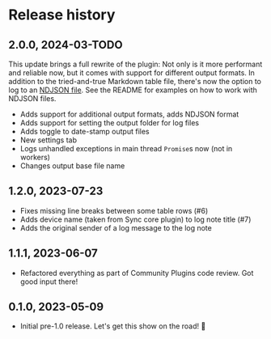 # Release history

## 2.0.0, 2024-03-TODO

This update brings a full rewrite of the plugin: Not only is it more performant
and reliable now, but it comes with support for different output formats.
In addition to the tried-and-true Markdown table file, there's now the option
to log to an [NDJSON file](https://github.com/ndjson/ndjson-spec). See the README
for examples on how to work with NDJSON files.

- Adds support for additional output formats, adds NDJSON format
- Adds support for setting the output folder for log files
- Adds toggle to date-stamp output files
- New settings tab
- Logs unhandled exceptions in main thread `Promise`s now (not in workers)
- Changes output base file name

## 1.2.0, 2023-07-23

- Fixes missing line breaks between some table rows (#6)
- Adds device name (taken from Sync core plugin) to log note title (#7)
- Adds the original sender of a log message to the log note


## 1.1.1, 2023-06-07

- Refactored everything as part of Community Plugins code review. Got good input
  there!


## 0.1.0, 2023-05-09

- Initial pre-1.0 release. Let's get this show on the road! 🚀
